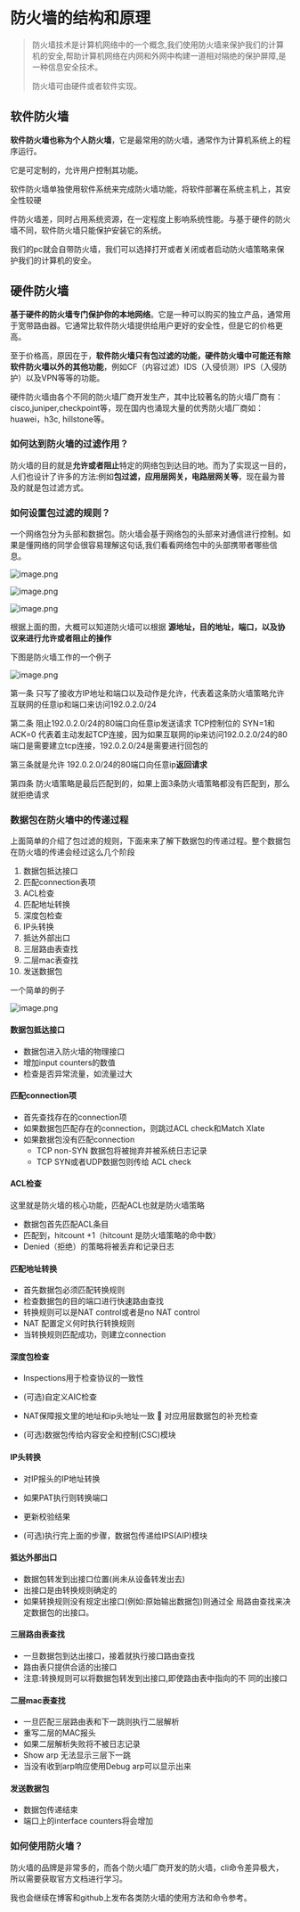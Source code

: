 # 防火墙的结构和原理

 >防火墙技术是计算机网络中的一个概念,我们使用防火墙来保护我们的计算机的安全,帮助计算机网络在内网和外网中构建一道相对隔绝的保护屏障,是一种信息安全技术。
 >
 >防火墙可由硬件或者软件实现。



## 软件防火墙

**软件防火墙也称为个人防火墙**，它是最常用的防火墙，通常作为计算机系统上的程序运行。

它是可定制的，允许用户控制其功能。

软件防火墙单独使用软件系统来完成防火墙功能，将软件部署在系统主机上，其安全性较硬

件防火墙差，同时占用系统资源，在一定程度上影响系统性能。与基于硬件的防火墙不同，软件防火墙只能保护安装它的系统。

我们的pc就会自带防火墙，我们可以选择打开或者关闭或者启动防火墙策略来保护我们的计算机的安全。



## 硬件防火墙

**基于硬件的防火墙专门保护你的本地网络**。它是一种可以购买的独立产品，通常用于宽带路由器。它通常比软件防火墙提供给用户更好的安全性，但是它的价格更高。

至于价格高，原因在于，**软件防火墙只有包过滤的功能，硬件防火墙中可能还有除软件防火墙以外的其他功能**，例如CF（内容过滤）IDS（入侵侦测）IPS（入侵防护）以及VPN等等的功能。

硬件防火墙由各个不同的防火墙厂商开发生产，其中比较著名的防火墙厂商有：cisco,juniper,checkpoint等，现在国内也涌现大量的优秀防火墙厂商如：huawei，h3c, hillstone等。



### 如何达到防火墙的过滤作用？

防火墙的目的就是**允许或者阻止**特定的网络包到达目的地。而为了实现这一目的，人们也设计了许多的方法:例如**包过滤，应用层网关，电路层网关等**，现在最为普及的就是包过滤方式。

### 如何设置包过滤的规则？

一个网络包分为头部和数据包。防火墙会基于网络包的头部来对通信进行控制。如果是懂网络的同学会很容易理解这句话,我们看看网络包中的头部携带者哪些信息。

![image.png](https://b3logfile.com/file/2020/11/image-478ea046.png)

![image.png](https://b3logfile.com/file/2020/11/image-387e932a.png)

![image.png](https://b3logfile.com/file/2020/11/image-1cc06a48.png)

根据上面的图，大概可以知道防火墙可以根据 **源地址，目的地址，端口，以及协议来进行允许或者阻止的操作**

下图是防火墙工作的一个例子

![image.png](https://b3logfile.com/file/2020/11/image-3a10bd6f.png)

 第一条 只写了接收方IP地址和端口以及动作是允许，代表着这条防火墙策略允许互联网的任意ip和端口来访问192.0.2.0/24

 第二条 阻止192.0.2.0/24的80端口向任意ip发送请求 TCP控制位的 SYN=1和 ACK=0 代表着主动发起TCP连接，因为如果互联网的ip来访问192.0.2.0/24的80端口是需要建立tcp连接，192.0.2.0/24是需要进行回包的

第三条就是允许 192.0.2.0/24的80端口向任意ip**返回请求**

第四条 防火墙策略是最后匹配到的，如果上面3条防火墙策略都没有匹配到，那么就拒绝请求



### 数据包在防火墙中的传递过程

上面简单的介绍了包过滤的规则，下面来来了解下数据包的传递过程。整个数据包在防火墙的传递会经过这么几个阶段

1. 数据包抵达接口
2. 匹配connection表项
3. ACL检查
4. 匹配地址转换
5. 深度包检查
6. IP头转换
7. 抵达外部出口
8. 三层路由表查找
9. 二层mac表查找
10. 发送数据包

 一个简单的例子

![image.png](https://b3logfile.com/file/2020/11/image-78277dd5.png)

#### 数据包抵达接口

+ 数据包进入防火墙的物理接口
+ 增加input counters的数值
+ 检查是否异常流量，如流量过大

#### 匹配connection项

+ 首先查找存在的connection项
+ 如果数据包匹配存在的connection，则跳过ACL check和Match Xlate
+ 如果数据包没有匹配connection
  + TCP non-SYN 数据包将被抛弃并被系统日志记录
  + TCP SYN或者UDP数据包则传给 ACL check

#### ACL检查

这里就是防火墙的核心功能，匹配ACL也就是防火墙策略

+ 数据包首先匹配ACL条目
+ 匹配到，hitcount +1（hitcount 是防火墙策略的命中数）
+ Denied（拒绝）的策略将被丢弃和记录日志

#### 匹配地址转换

- 首先数据包必须匹配转换规则
- 检查数据包的目的端口进行快速路由查找
- 转换规则可以是NAT control或者是no NAT control
-  NAT 配置定义何时执行转换规则
- 当转换规则匹配成功，则建立connection

#### 深度包检查

+ Inspections用于检查协议的一致性

+  (可选)自定义AIC检查

+  NAT保障报文里的地址和ip头地址一致  对应用层数据包的补充检查
+ (可选)数据包传给内容安全和控制(CSC)模块

#### IP头转换

+ 对IP报头的IP地址转换

+ 如果PAT执行则转换端口

+  更新校验结果

+  (可选)执行完上面的步骤，数据包传递给IPS(AIP)模块

#### 抵达外部出口

+ 数据包转发到出接口位置(尚未从设备转发出去)
+ 出接口是由转换规则确定的
+ 如果转换规则没有规定出接口(例如:原始输出数据包)则通过全 局路由查找来决定数据包的出接口。

#### 三层路由表查找

+ 一旦数据包到达出接口，接着就执行接口路由查找
+  路由表只提供合适的出接口
+ 注意:转换规则可以将数据包转发到出接口,即使路由表中指向的不 同的出接口

#### 二层mac表查找

-  一旦匹配三层路由表和下一跳则执行二层解析
- 重写二层的MAC报头
- 如果二层解析失败将不被日志记录
- Show arp 无法显示三层下一跳
- 当没有收到arp响应使用Debug arp可以显示出来

#### 发送数据包

+ 数据包传递结束
+  端口上的interface counters将会增加

### 如何使用防火墙？

防火墙的品牌是非常多的，而各个防火墙厂商开发的防火墙，cli命令差异极大，所以需要获取官方文档进行学习。

我也会继续在博客和github上发布各类防火墙的使用方法和命令参考。